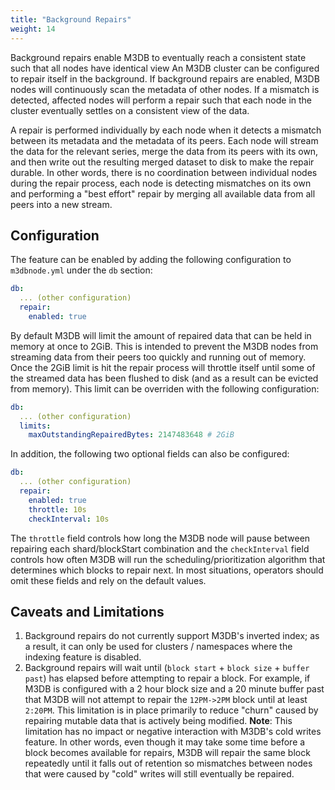 ```yaml
---
title: "Background Repairs"
weight: 14
---
```


Background repairs enable M3DB to eventually reach a consistent state such that all nodes have identical view
An M3DB cluster can be configured to repair itself in the background. If background repairs are enabled, M3DB nodes will continuously scan the metadata of other nodes. If a mismatch is detected, affected nodes will perform a repair such that each node in the cluster eventually settles on a consistent view of the data.

A repair is performed individually by each node when it detects a mismatch between its metadata and the metadata of its peers. Each node will stream the data for the relevant series, merge the data from its peers with its own, and then write out the resulting merged dataset to disk to make the repair durable. In other words, there is no coordination between individual nodes during the repair process, each node is detecting mismatches on its own and performing a "best effort" repair by merging all available data from all peers into a new stream.

## Configuration

The feature can be enabled by adding the following configuration to `m3dbnode.yml` under the `db` section:

```yaml
db:
  ... (other configuration)
  repair:
    enabled: true
```

By default M3DB will limit the amount of repaired data that can be held in memory at once to 2GiB. This is intended to prevent the M3DB nodes from streaming data from their peers too quickly and running out of memory. Once the 2GiB limit is hit the repair process will throttle itself until some of the streamed data has been flushed to disk (and as a result can be evicted from memory). This limit can be overriden with the following configuration:

```yaml
db:
  ... (other configuration)
  limits:
    maxOutstandingRepairedBytes: 2147483648 # 2GiB
```

In addition, the following two optional fields can also be configured:

```yaml
db:
  ... (other configuration)
  repair:
    enabled: true
    throttle: 10s
    checkInterval: 10s
```

The `throttle` field controls how long the M3DB node will pause between repairing each shard/blockStart combination and the `checkInterval` field controls how often M3DB will run the scheduling/prioritization algorithm that determines which blocks to repair next. In most situations, operators should omit these fields and rely on the default values.

## Caveats and Limitations

1.  Background repairs do not currently support M3DB's inverted index; as a result, it can only be used for clusters / namespaces where the indexing feature is disabled.
2.  Background repairs will wait until (`block start` + `block size` + `buffer past`) has elapsed before attempting to repair a block. For example, if M3DB is configured with a 2 hour block size and a 20 minute buffer past that M3DB will not attempt to repair the `12PM->2PM` block until at least `2:20PM`. This limitation is in place primarily to reduce "churn" caused by repairing mutable data that is actively being modified. **Note**: This limitation has no impact or negative interaction with M3DB's cold writes feature. In other words, even though it may take some time before a block becomes available for repairs, M3DB will repair the same block repeatedly until it falls out of retention so mismatches between nodes that were caused by "cold" writes will still eventually be repaired.
